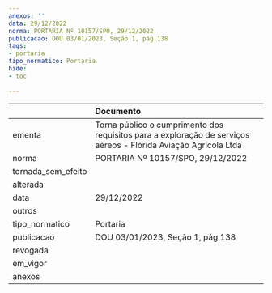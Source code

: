 ```yaml
---
anexos: ''
data: 29/12/2022
norma: PORTARIA Nº 10157/SPO, 29/12/2022
publicacao: DOU 03/01/2023, Seção 1, pág.138
tags:
- portaria
tipo_normatico: Portaria
hide: 
- toc 
 
---
```


|                    | Documento                                                                                                       |
|:-------------------|:----------------------------------------------------------------------------------------------------------------|
| ementa             | Torna público o cumprimento dos requisitos para a exploração de serviços aéreos - Flórida Aviação Agrícola Ltda |
| norma              | PORTARIA Nº 10157/SPO, 29/12/2022                                                                               |
| tornada_sem_efeito |                                                                                                                 |
| alterada           |                                                                                                                 |
| data               | 29/12/2022                                                                                                      |
| outros             |                                                                                                                 |
| tipo_normatico     | Portaria                                                                                                        |
| publicacao         | DOU 03/01/2023, Seção 1, pág.138                                                                                |
| revogada           |                                                                                                                 |
| em_vigor           |                                                                                                                 |
| anexos             |                                                                                                                 |